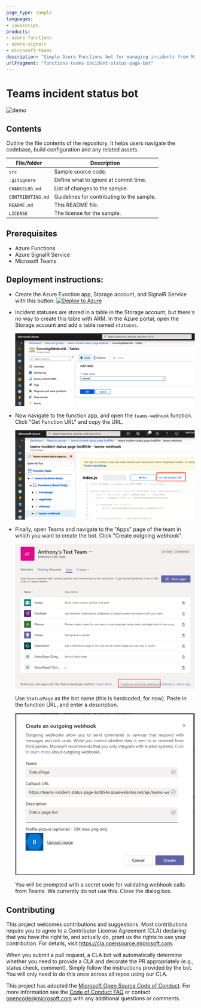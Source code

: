 ```yaml
---
page_type: sample
languages:
- javascript
products:
- azure-functions
- azure-signalr
- microsoft-teams
description: "Simple Azure Functions bot for managing incidents from Microsoft Teams"
urlFragment: "functions-teams-incident-status-page-bot"
---
```


# Teams incident status bot

<!-- 
Guidelines on README format: https://review.docs.microsoft.com/help/onboard/admin/samples/concepts/readme-template?branch=master

Guidance on onboarding samples to docs.microsoft.com/samples: https://review.docs.microsoft.com/help/onboard/admin/samples/process/onboarding?branch=master

Taxonomies for products and languages: https://review.docs.microsoft.com/new-hope/information-architecture/metadata/taxonomies?branch=master
-->

![demo](tailwind-incident-bot.gif)

## Contents

Outline the file contents of the repository. It helps users navigate the codebase, build configuration and any related assets.

| File/folder       | Description                                |
|-------------------|--------------------------------------------|
| `src`             | Sample source code.                        |
| `.gitignore`      | Define what to ignore at commit time.      |
| `CHANGELOG.md`    | List of changes to the sample.             |
| `CONTRIBUTING.md` | Guidelines for contributing to the sample. |
| `README.md`       | This README file.                          |
| `LICENSE`         | The license for the sample.                |

## Prerequisites

* Azure Functions
* Azure SignalR Service
* Microsoft Teams

## Deployment instructions:

- Create the Azure Function app, Storage account, and SignalR Service with this button: [![Deploy to Azure](https://azuredeploy.net/deploybutton.svg)](https://azuredeploy.net/)

- Incident statuses are stored in a table in the Storage account, but there's no way to create this table with ARM. In the Azure portal, open the Storage account and add a table named `statuses`.

    ![Create table](create-table.png)

- Now navigate to the function app, and open the `teams-webhook` function. Click "Get Function URL" and copy the URL.

    ![Get Function URL](get-func-url.png)

- Finally, open Teams and navigate to the "Apps" page of the team in which you want to create the bot. Click "Create outgoing webhook".

    ![Create outgoing webhook](create-webhook.png)

    Use `StatusPage` as the bot name (this is hardcoded, for now). Paste in the function URL, and enter a description.

    ![Webhook details](webhook-info.png)

    You will be prompted with a secret code for validating webhook calls from Teams. We currently do not use this. Close the dialog box.


## Contributing

This project welcomes contributions and suggestions.  Most contributions require you to agree to a
Contributor License Agreement (CLA) declaring that you have the right to, and actually do, grant us
the rights to use your contribution. For details, visit https://cla.opensource.microsoft.com.

When you submit a pull request, a CLA bot will automatically determine whether you need to provide
a CLA and decorate the PR appropriately (e.g., status check, comment). Simply follow the instructions
provided by the bot. You will only need to do this once across all repos using our CLA.

This project has adopted the [Microsoft Open Source Code of Conduct](https://opensource.microsoft.com/codeofconduct/).
For more information see the [Code of Conduct FAQ](https://opensource.microsoft.com/codeofconduct/faq/) or
contact [opencode@microsoft.com](mailto:opencode@microsoft.com) with any additional questions or comments.

